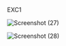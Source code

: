 EXC1 

![Screenshot (27)](https://user-images.githubusercontent.com/108901980/226680455-6ac100ae-b89e-4eb9-9c70-874255d424fa.png)


![Screenshot (28)](https://user-images.githubusercontent.com/108901980/226680477-b7867b61-60f2-4a9e-8066-9f14ee5525db.png)










